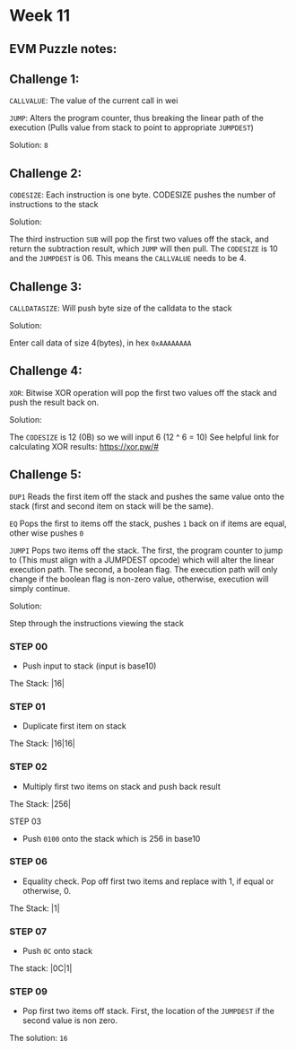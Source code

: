 # Week 11

## EVM Puzzle notes:

## Challenge 1:

`CALLVALUE`: The value of the current call in wei

`JUMP`: Alters the program counter, thus breaking the linear path of the execution (Pulls value from stack to point to appropriate `JUMPDEST`)

Solution: `8`

## Challenge 2:

`CODESIZE`: Each instruction is one byte. CODESIZE pushes the number of instructions to the stack

Solution:

The third instruction `SUB` will pop the first two values off the stack, and return the subtraction result, which `JUMP` will then pull. The `CODESIZE` is 10 and the `JUMPDEST` is 06. This means the `CALLVALUE` needs to be 4.

## Challenge 3:

`CALLDATASIZE`: Will push byte size of the calldata to the stack

Solution:

Enter call data of size 4(bytes), in hex `0xAAAAAAAA`

## Challenge 4:

`XOR`: Bitwise XOR operation will pop the first two values off the stack and push the result back on.

Solution:

The `CODESIZE` is 12 (0B) so we will input 6 (12 ^ 6 = 10)
See helpful link for calculating XOR results: https://xor.pw/#

## Challenge 5:

`DUP1` Reads the first item off the stack and pushes the same value onto the stack (first and second item on stack will be the same).

`EQ` Pops the first to items off the stack, pushes `1` back on if items are equal, other wise pushes `0`

`JUMPI` Pops two items off the stack. The first, the program counter to jump to (This must align with a JUMPDEST opcode) which will alter the linear execution path. The second, a boolean flag. The execution path will only change if the boolean flag is non-zero value, otherwise, execution will simply continue.

Solution:

Step through the instructions viewing the stack

### STEP 00
- Push input to stack (input is base10)

The Stack: |16|

### STEP 01
- Duplicate first item on stack

The Stack: |16|16|

### STEP 02
 - Multiply first two items on stack and push back result

The Stack: |256|

STEP 03
- Push `0100` onto the stack which is 256 in base10

### STEP 06
- Equality check. Pop off first two items and replace with 1, if equal or otherwise, 0.

The Stack: |1|

### STEP 07
- Push `0C` onto stack

The stack: |0C|1|

### STEP 09
- Pop first two items off stack. First, the location of the `JUMPDEST` if the second value is non zero.




The solution: `16`


